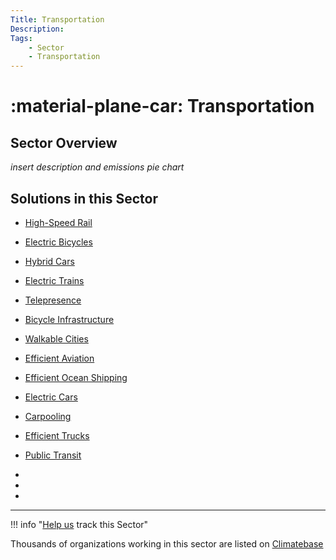 ```yaml
---
Title: Transportation
Description: 
Tags:
    - Sector
    - Transportation
---
```


# :material-plane-car: Transportation

## Sector Overview

_insert description and emissions pie chart_


## Solutions in this Sector

- [High-Speed Rail](../solution-high-speed-rail)

- [Electric Bicycles](../solution-electric-bicycles)

- [Hybrid Cars](../solution-hybrid-cars)

- [Electric Trains](../solution-electric-trains)

- [Telepresence](../solution-telepresence)

- [Bicycle Infrastructure](../solution-bicycle-infrastructure)

- [Walkable Cities](../solution-walkable-cities)

- [Efficient Aviation](../solution-efficient-aviation)

- [Efficient Ocean Shipping](../solution-efficient-ocean-shipping)

- [Electric Cars](../solution-electric-cars)

- [Carpooling](../solution-carpooling)

- [Efficient Trucks](../solution-efficient-trucks)

- [Public Transit](../solution-public-transit)

 -
 -
 -

---

!!! info "[Help us](../../contribute) track this Sector"

Thousands of organizations working in this sector are listed on [Climatebase](https://climatebase.org/organizations)